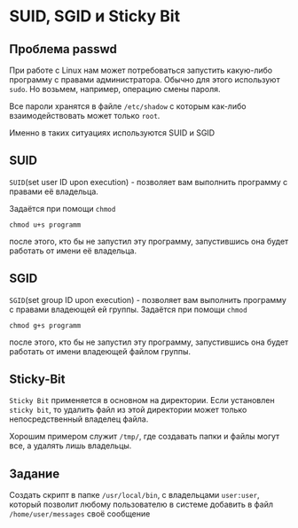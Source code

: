 # SUID, SGID и Sticky Bit

## Проблема passwd

При работе с Linux нам может потребоваться запустить какую-либо программу с правами администратора. Обычно для этого используют `sudo`. Но возьмем, например, операцию смены пароля.

Все пароли хранятся в файле `/etc/shadow` с которым как-либо взаимодействовать может только `root`.

Именно в таких ситуациях используются SUID и SGID

## SUID

`SUID`(set user ID upon execution) - позволяет вам выполнить программу с правами её владельца.

Задаётся при помощи `chmod`
```
chmod u+s programm
```
после этого, кто бы не запустил эту программу, запустившись она будет работать от имени её владельца.

## SGID
`SGID`(set group ID upon execution) - позволяет вам выполнить программу с правами владеющей ей группы.
Задаётся при помощи `chmod`

```
chmod g+s programm
```

после этого, кто бы не запустил эту программу, запустившись она будет работать от имени владеющей файлом группы.


## Sticky-Bit
`Sticky Bit` применяется в основном на директории. Если установлен `sticky bit`, то удалить файл из этой директории может только непосредственный владелец файла.

Хорошим примером служит `/tmp/`, где создавать папки и файлы могут все, а удалять лишь владельцы.

## Задание
Создать скрипт в папке `/usr/local/bin`, с владельцами `user:user`, который позволит любому пользователю в системе добавить в файл `/home/user/messages` своё сообщение
